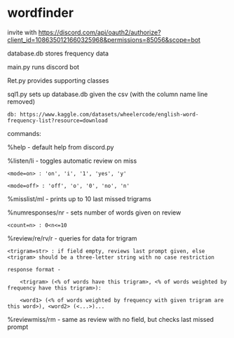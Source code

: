 # wordfinder

invite with https://discord.com/api/oauth2/authorize?client_id=1086350121660325968&permissions=85056&scope=bot

database.db stores frequency data

main.py runs discord bot

Ret.py provides supporting classes

sql1.py sets up database.db given the csv (with the column name line removed)

    db: https://www.kaggle.com/datasets/wheelercode/english-word-frequency-list?resource=download

commands:

%help - default help from discord.py

%listen/li <mode> - toggles automatic review on miss

    <mode=on> : 'on', 'i', '1', 'yes', 'y'

    <mode=off> : 'off', 'o', '0', 'no', 'n'

%misslist/ml - prints up to 10 last missed trigrams

%numresponses/nr <count> - sets number of words given on review

    <count=n> : 0<n<=10
    
%review/re/rv/r <trigram> - queries for data for trigram

    <trigram=str> : if field empty, reviews last prompt given, else <trigram> should be a three-letter string with no case restriction

    response format - 

        <trigram> (<% of words have this trigram>, <% of words weighted by frequency have this trigram>):

        <word1> (<% of words weighted by frequency with given trigram are this word>), <word2> (<...>)...

%reviewmiss/rm - same as review with no field, but checks last missed prompt
